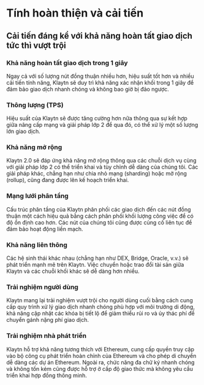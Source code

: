 # Tính hoàn thiện và cải tiến <a id="finality-and-improvements"></a>

## Cải tiến đáng kể với khả năng hoàn tất giao dịch tức thì vượt trội <a id="vast-improvements-with-uncompromised-finality"></a>

### Khả năng hoàn tất giao dịch trong 1 giây <a id="finality"></a>
Ngay cả với số lượng nút đồng thuận nhiều hơn, hiệu suất tốt hơn và nhiều cải tiến tính năng, Klaytn sẽ duy trì khả năng xác nhận khối trong 1 giây để đảm bảo giao dịch nhanh chóng và không bao giờ bị đảo ngược.

### Thông lượng (TPS) <a id="throughput"></a>
Hiệu suất của Klaytn sẽ được tăng cường hơn nữa thông qua sự kết hợp giữa nâng cấp mạng và giải pháp lớp 2 để qua đó, có thể xử lý một số lượng lớn giao dịch.

### Khả năng mở rộng <a id="scalability"></a>
Klaytn 2.0 sẽ đáp ứng khả năng mở rộng thông qua các chuỗi dịch vụ cùng với giải pháp lớp 2 có thể triển khai và tùy chỉnh dễ dàng của chúng tôi. Các giải pháp khác, chẳng hạn như chia nhỏ mạng (sharding) hoặc mở rộng (rollup), cũng đang được lên kế hoạch triển khai.

### Mạng lưới phân tầng <a id="tiered-network"></a>
Cấu trúc phân tầng của Klaytn phân phối các giao dịch đến các nút đồng thuận một cách hiệu quả bằng cách phân phối khối lượng công việc để có độ ổn định cao hơn. Các nút của chúng tôi cũng được củng cố liên tục để đảm bảo hoạt động liền mạch.

### Khả năng liên thông <a id="interoperability"></a>
Các hệ sinh thái khác nhau (chẳng hạn như DEX, Bridge, Oracle, v.v.) sẽ phát triển mạnh mẽ trên Klaytn. Việc chuyển hoặc trao đổi tài sản giữa Klaytn và các chuỗi khối khác sẽ dễ dàng hơn nhiều.

### Trải nghiệm người dùng <a id="user-experience"></a>
Klaytn mang lại trải nghiệm vượt trội cho người dùng cuối bằng cách cung cấp quy trình xử lý giao dịch nhanh chóng phù hợp với môi trường di động, khả năng cập nhật các khóa bị tiết lộ để giảm thiểu rủi ro và ủy thác phí để chuyển gánh nặng phí giao dịch.

### Trải nghiệm nhà phát triển <a id="developer-experience"></a>
Klaytn hỗ trợ khả năng tương thích với Ethereum, cung cấp quyền truy cập vào bộ công cụ phát triển hoàn chỉnh của Ethereum và cho phép di chuyển dễ dàng các dự án Ethereum. Ngoài ra, chức năng đa chữ ký nhanh chóng và không tốn kém cũng được hỗ trợ ở cấp độ giao thức mà không yêu cầu triển khai hợp đồng thông minh.

